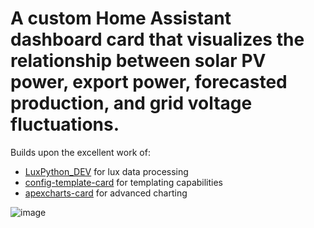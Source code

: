 # A custom Home Assistant dashboard card that visualizes the relationship between solar PV power, export power, forecasted production, and grid voltage fluctuations.

Builds upon the excellent work of:
- [LuxPython_DEV](https://github.com/guybw/LuxPython_DEV) for lux data processing
- [config-template-card](https://github.com/iantrich/config-template-card) for templating capabilities
- [apexcharts-card](https://github.com/RomRider/apexcharts-card) for advanced charting


![image](https://github.com/user-attachments/assets/708172c3-0a40-4e0e-9903-35ba094ea490)

